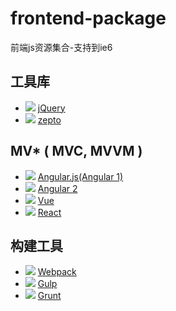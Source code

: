 # frontend-package

前端js资源集合-支持到ie6

## 工具库

* ![](https://img.shields.io/github/stars/jquery/jquery.svg)  [jQuery](https://github.com/jquery/jquery)
* ![](https://img.shields.io/github/stars/madrobby/zepto.svg)  [zepto](https://github.com/madrobby/zepto)

## MV* ( MVC, MVVM )

* ![](https://img.shields.io/github/stars/angular/angular.js.svg)  [Angular.js(Angular 1)](https://github.com/angular/angular.js)
* ![](https://img.shields.io/github/stars/angular/angular.svg)  [Angular 2](https://github.com/angular/angular)
* ![](https://img.shields.io/github/stars/vuejs/vue.svg)  [Vue](https://github.com/vuejs/vue)
* ![](https://img.shields.io/github/stars/facebook/react.svg)  [React](https://github.com/facebook/react)

## 构建工具

* ![](https://img.shields.io/github/stars/webpack/webpack.svg)  [Webpack](https://github.com/webpack/webpack)
* ![](https://img.shields.io/github/stars/gulpjs/gulp.svg)  [Gulp](https://github.com/gulpjs/gulp)
* ![](https://img.shields.io/github/stars/gruntjs/grunt.svg)  [Grunt](https://github.com/gruntjs/grunt)
